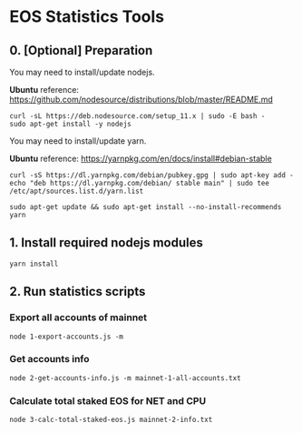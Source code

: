 # EOS Statistics Tools

## 0. [Optional] Preparation

You may need to install/update nodejs.

**Ubuntu** reference: <https://github.com/nodesource/distributions/blob/master/README.md>

```
curl -sL https://deb.nodesource.com/setup_11.x | sudo -E bash -
sudo apt-get install -y nodejs
```

You may need to install/update yarn.

**Ubuntu** reference: <https://yarnpkg.com/en/docs/install#debian-stable>

```
curl -sS https://dl.yarnpkg.com/debian/pubkey.gpg | sudo apt-key add -
echo "deb https://dl.yarnpkg.com/debian/ stable main" | sudo tee /etc/apt/sources.list.d/yarn.list

sudo apt-get update && sudo apt-get install --no-install-recommends yarn
```

## 1. Install required nodejs modules

```
yarn install
```

## 2. Run statistics scripts

### Export all accounts of mainnet

```
node 1-export-accounts.js -m
```

### Get accounts info

```
node 2-get-accounts-info.js -m mainnet-1-all-accounts.txt
```

### Calculate total staked EOS for NET and CPU

```
node 3-calc-total-staked-eos.js mainnet-2-info.txt
```
